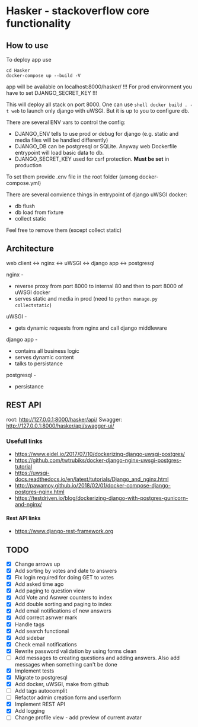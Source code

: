 # Hasker - stackoverflow core functionality

## How to use

To deploy app use

```shell
cd Hasker
docker-compose up --build -V
```

app will be available on localhost:8000/hasker/
!!! For prod environment you have to set DJANGO_SECRET_KEY !!!

This will deploy all stack on port 8000. One can use `shell docker build . -t web` to launch only django with uWSGI. But it is up to you to configure db.

There are several ENV vars to control the config:

- DJANGO_ENV tells to use prod or debug for django (e.g. static and media files will be handled differently)
- DJANGO_DB can be postgresql or SQLite. Anyway web Dockerfile entrypoint will load basic data to db.
- DJANGO_SECRET_KEY used for csrf protection. **Must be set** in production

To set them provide .env file in the root folder (among docker-compose.yml)

There are several convience things in entrypoint of django uWSGI docker:

- db flush
- db load from fixture
- collect static

Feel free to remove them (except collect static)

## Architecture

web client <-> nginx <-> uWSGI <-> django app <-> postgresql

nginx -

- reverse proxy from port 8000 to internal 80 and then to port 8000 of uWSGI docker
- serves static and media in prod (need to `python manage.py collectstatic`)

uWSGI -

- gets dynamic requests from nginx and call django middleware

django app -

- contains all business logic
- serves dynamic content
- talks to persistance

postgresql -

- persistance

## REST API

root: <http://127.0.0.1:8000/hasker/api/>
Swagger: <http://127.0.0.1:8000/hasker/api/swagger-ui/>

### Usefull links

- <https://www.eidel.io/2017/07/10/dockerizing-django-uwsgi-postgres/>
- <https://github.com/twtrubiks/docker-django-nginx-uwsgi-postgres-tutorial>
- <https://uwsgi-docs.readthedocs.io/en/latest/tutorials/Django_and_nginx.html>
- <http://pawamoy.github.io/2018/02/01/docker-compose-django-postgres-nginx.html>
- <https://testdriven.io/blog/dockerizing-django-with-postgres-gunicorn-and-nginx/>

#### Rest API links

- <https://www.django-rest-framework.org>

## TODO

- [x] Change arrows up
- [x] Add sorting by votes and date to answers
- [x] Fix login required for doing GET to votes
- [x] Add asked time ago
- [x] Add paging to question view
- [x] Add Vote and Asnwer counters to index
- [x] Add double sorting and paging to index
- [x] Add email notifications of new answers
- [x] Add correct asnwer mark
- [x] Handle tags
- [x] Add search functional
- [x] Add sidebar
- [x] Check email notifications
- [x] Rewrite password validation by using forms clean
- [ ] Add messages to creating questions and adding answers. Also add messages when something can't be done
- [x] Implement tests
- [x] Migrate to postgresql
- [x] Add docker, uWSGI, make from github
- [ ] Add tags autocomplit
- [ ] Refactor admin creation form and userform
- [x] Implement REST API
- [x] Add logging
- [ ] Change profile view - add preview of current avatar
